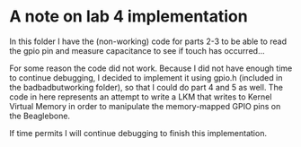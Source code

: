 # A note on lab 4 implementation

In this folder I have the (non-working) code for parts 2-3 to be able to read the gpio pin and measure capacitance to see if touch has occurred... 

For some reason the code did not work. Because I did not have enough time to continue debugging, I decided to implement it using gpio.h (included in the badbadbutworking folder), so that I could do part 4 and 5 as well. The code in here represents an attempt to write a LKM that writes to Kernel Virtual Memory in order to manipulate the memory-mapped GPIO pins on the Beaglebone. 

If time permits I will continue debugging to finish this implementation. 



